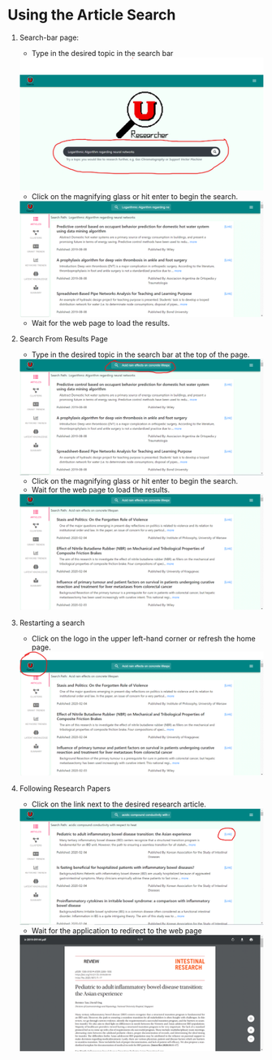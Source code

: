 # Using the Article Search

1. Search-bar page:
    * Type in the desired topic in the search bar
    
    <img src="images/search1.png" />
    
    * Click on the magnifying glass or hit enter to begin the search.
    
    <img src="images/search2.png" />
	
    * Wait for the web page to load the results.
    
2. Search From Results Page
    * Type in the desired topic in the search bar at the top of the page.
	
	<img src="images/search3.png" />
	
    * Click on the magnifying glass or hit enter to begin the search.
    * Wait for the web page to load the results.
	
	<img src="images/search4.png" />

3. Restarting a search
    * Click on the logo in the upper left-hand corner or refresh the home page.
    
	<img src="images/search5.png" />

4. Following Research Papers

	* Click on the link next to the desired research article.
    
    <img src="images/search6.png" />
    
    * Wait for the application to redirect to the web page
    
    <img src="images/search7.png" />
	
